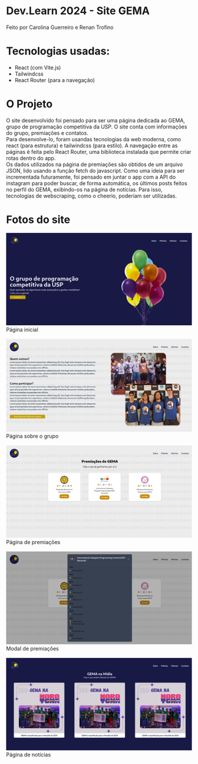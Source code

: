# Dev.Learn 2024 - Site GEMA
Feito por Carolina Guerreiro e Renan Trofino

# Tecnologias usadas:
- React (com Vite.js)
- Tailwindcss
- React Router (para a navegação)

# O Projeto
O site desenvolvido foi pensado para ser uma página dedicada ao GEMA, grupo de
programação competitiva da USP. O site conta com informações do grupo, premiações e contatos.</br>
Para desenvolve-lo, foram usandas tecnologias da web moderna, como react (para estrutura) e tailwindcss (para estilo).
A navegação entre as páginas é feita pelo React Router, uma biblioteca instalada que permite criar rotas dentro do app.</br>
Os dados utilizados na página de premiações são obtidos de um arquivo JSON, lido usando a função fetch do javascript.
Como uma ideia para ser incrementada futuramente, foi pensado em juntar o app com a API do instagram para poder buscar, de forma automática,
os últimos posts feitos no perfil do GEMA, exibindo-os na página de notícias. Para isso, tecnologias de webscraping, como o cheerio, poderiam ser utilizadas.

# Fotos do site
![home](https://github.com/renan823/dev.learn-2024/blob/main/images/home.png)
Página inicial<br><br>
![sobre](https://github.com/renan823/dev.learn-2024/blob/main/images/sobre.png)
Página sobre o grupo<br><br>
![premios](https://github.com/renan823/dev.learn-2024/blob/main/images/premios.png)
Página de premiações<br><br>
![modal](https://github.com/renan823/dev.learn-2024/blob/main/images/modal.png)
Modal de premiações<br><br>
![noticias](https://github.com/renan823/dev.learn-2024/blob/main/images/noticias.png)
Página de notícias<br><br>

